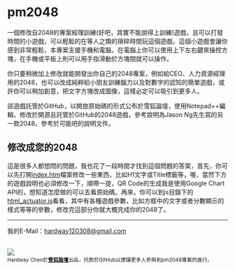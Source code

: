 # pm2048
一個修改自2048的專案經理訓練(好吧，其實不能說得上訓練)遊戲，且可以打發時間的小遊戲，可以輕鬆的在等人之類的瑣碎時間玩這個遊戲，這個小遊戲會讓你感到非常輕鬆，本專案支援手機和電腦，在電腦上你可以使用上下左右鍵來操控方塊，在手機或平板上則可以用手指滑動於方塊間就可以操作。

你只要稍微加上修改就能開發出你自己的2048專案，例如給CEO、人力資源經理用的2048，也可以改成純粹給小朋友訓練腦力以及對數字的認知的簡單遊戲，或許你可以稍加創意，把文字方塊改成圖像，這樣必定可以吸引到更多人。<br />

該遊戲託管於GitHub，以開放原始碼的形式公布於雪狐論壇，使用Notepad++編輯，修改於開源且託管於GitHub的2048遊戲，參考說明為Jason Ng先生寫的另一款2048，參考於可能吧的說明文件。

## 修改成您的2048

這是很多人都想問的問題，我也花了一段時間才找到這個問題的答案，首先，你可以先打開<a href="https://github.com/hardway120308/pm2048/blob/master/index.html">index.htm</a>檔案修改一些東西，比如H1文字或Title標籤等，喔，當然下方的遊戲說明也必須修改一下，順帶一提，QR Code的生成我是使用Google Chart API的，想知道怎麼做的可以去看原始碼。再來，你可以到js目錄下的<a href="https://github.com/hardway120308/pm2048/blob/master/js/html_actuator.js">html_actuator.js</a>看看，其中有各種遊戲參數，比如方框中的文字或者分數顯示的樣式等等的參數，修改完這部分你就大概完成你的2048了。

<hr />

我的E-Mail：<a href="mailto:hardway120308@gmail.com">hardway120308@gmail.com</a><br /><br />

<img src="https://chart.googleapis.com/chart?chs=300x300&cht=qr&chl=http://210.200.166.207&choe=UTF-8" /><br />
<small style="text-align: right;">Hardway Chen於<strong><a href="http://210.200.166.207">雪狐論壇</a></strong>出品，托款於GitHub以便讓更多人參與到pm2048專案的進行。</small>
